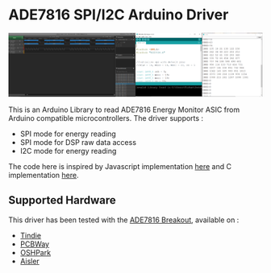 # ADE7816 SPI/I2C Arduino Driver

![Arduino SPI](doc/Arduino_SPI_code.png)

This is an Arduino Library to read ADE7816 Energy Monitor ASIC from Arduino compatible microcontrollers.
The driver supports :
- SPI mode for energy reading
- SPI mode for DSP raw data access
- I2C mode for energy reading

The code here is inspired by Javascript implementation [here](https://github.com/tadakado/smart-meter/tree/master/Soft) and C implementation [here](https://github.com/andrew-gillan/energon/blob/master/scr/ADE7816.c).

## Supported Hardware

This driver has been tested with the [ADE7816 Breakout](https://github.com/whatnick/ADE7816_Breakout), available on :
- [Tindie](https://www.tindie.com/products/whatnick/ade7816-breakout/)
- [PCBWay](https://www.pcbway.com/project/shareproject/Breakout_Board_for_ADE7816_6_Channel_Energy_Monitor_ASIC.html)
- [OSHPark](https://oshpark.com/shared_projects/oovHySXk)
- [Aisler](https://aisler.net/p/CQWPJEKM)